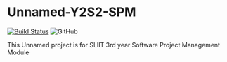 # Unnamed-Y2S2-SPM
[![Build Status](https://travis-ci.org/SLIITGroupWork/InternEvaluation-Y3S2-SPM.svg?branch=user-story%2F%23505)](https://travis-ci.org/SLIITGroupWork/InternEvaluation-Y3S2-SPM) 
![GitHub](https://img.shields.io/github/license/mashape/apistatus.svg)


This Unnamed project is for SLIIT 3rd year Software Project Management Module

